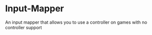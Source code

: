 # Input-Mapper
An input mapper that allows you to use a controller on games with no controller support

